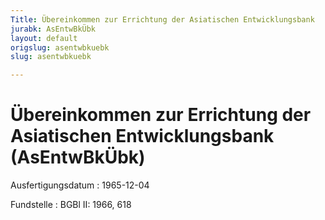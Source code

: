```yaml
---
Title: Übereinkommen zur Errichtung der Asiatischen Entwicklungsbank
jurabk: AsEntwBkÜbk
layout: default
origslug: asentwbkuebk
slug: asentwbkuebk

---
```


# Übereinkommen zur Errichtung der Asiatischen Entwicklungsbank (AsEntwBkÜbk)

Ausfertigungsdatum
:   1965-12-04

Fundstelle
:   BGBl II: 1966, 618

